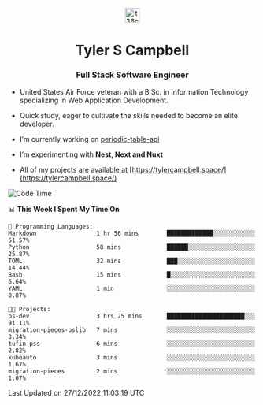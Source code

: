 <p align="center">
<a href="https://www.linkedin.com/in/t36campbell" target="blank"><img align="center" src="https://ik.imagekit.io/t36campbell/Portfolio/linkedin.png.original_m8bbGgPh6.png" alt="t36campbell" height="30" width="30" /></a>
</p>
<h1 align="center">Tyler S Campbell</h1>
<h3 align="center">Full Stack Software Engineer</h3>

* United States Air Force veteran with a B.Sc. in Information Technology specializing in Web Application Development. 

* Quick study, eager to cultivate the skills needed to become an elite developer.

* I’m currently working on [periodic-table-api](https://github.com/t36campbell/periodic-table-api)

* I’m experimenting with **Nest, Next and Nuxt**

* All of my projects are available at [https://tylercampbell.space/](https://tylercampbell.space/)

<!--START_SECTION:waka-->
![Code Time](http://img.shields.io/badge/Code%20Time-2%2C056%20hrs%2045%20mins-blue)

📊 **This Week I Spent My Time On** 

```text
💬 Programming Languages: 
Markdown                 1 hr 56 mins        █████████████░░░░░░░░░░░░   51.57% 
Python                   58 mins             ██████░░░░░░░░░░░░░░░░░░░   25.87% 
TOML                     32 mins             ███░░░░░░░░░░░░░░░░░░░░░░   14.44% 
Bash                     15 mins             █░░░░░░░░░░░░░░░░░░░░░░░░   6.64% 
YAML                     1 min               ░░░░░░░░░░░░░░░░░░░░░░░░░   0.87%

🐱‍💻 Projects: 
ps-dev                   3 hrs 25 mins       ██████████████████████░░░   91.11% 
migration-pieces-pslib   7 mins              ░░░░░░░░░░░░░░░░░░░░░░░░░   3.34% 
tufin-pss                6 mins              ░░░░░░░░░░░░░░░░░░░░░░░░░   2.82% 
kubeauto                 3 mins              ░░░░░░░░░░░░░░░░░░░░░░░░░   1.67% 
migration-pieces         2 mins              ░░░░░░░░░░░░░░░░░░░░░░░░░   1.07%

```


 Last Updated on 27/12/2022 11:03:19 UTC
<!--END_SECTION:waka-->

